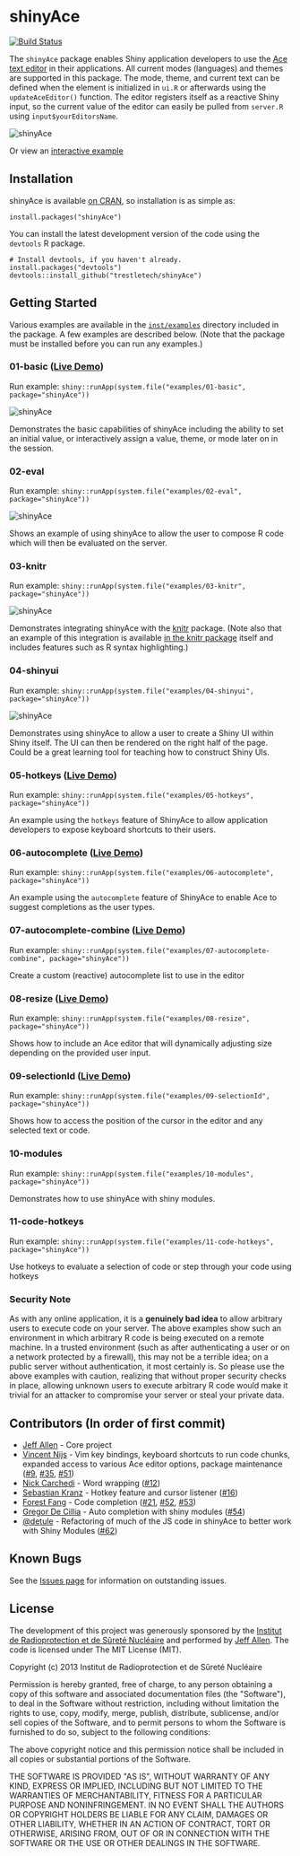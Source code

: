 shinyAce
==========

[![Build Status](https://travis-ci.org/trestletech/shinyAce.svg?branch=master)](https://travis-ci.org/trestletech/shinyAce)

The `shinyAce` package enables Shiny application developers to use the 
[Ace text editor](https://ace.c9.io/#nav=about) in their applications. All
current modes (languages) and themes are supported in this package. The 
mode, theme, and current text can be defined when the element is initialized 
in `ui.R` or afterwards using the `updateAceEditor()` function. The editor
registers itself as a reactive Shiny input, so the current value of the
editor can easily be pulled from `server.R` using `input$yourEditorsName`.

![shinyAce](https://trestletech.github.io/shinyAce/images/shinyAce.png)

Or view an [interactive example](https://vnijs.shinyapps.io/shinyAce-01-basic/)

Installation
------------

shinyAce is available [on CRAN](https://cran.r-project.org/package=shinyAce), so installation is as simple as:

```
install.packages("shinyAce")
```

You can install the latest development version of the code using the `devtools` R package.

```
# Install devtools, if you haven't already.
install.packages("devtools")
devtools::install_github("trestletech/shinyAce")
```

## Getting Started

Various examples are available in the [`inst/examples`](https://github.com/trestletech/shinyAce/tree/master/inst/examples) directory included in the package. A few examples are described below. (Note that the package must be installed before you can run any examples.)

### 01-basic ([Live Demo](https://vnijs.shinyapps.io/shinyAce-01-basic/))

Run example: `shiny::runApp(system.file("examples/01-basic", package="shinyAce"))`

![shinyAce](https://trestletech.github.io/shinyAce/images/shinyAce.png)

Demonstrates the basic capabilities of shinyAce including the ability to set an initial value, or interactively assign a value, theme, or mode later on in the session.

### 02-eval

Run example: `shiny::runApp(system.file("examples/02-eval", package="shinyAce"))`

![shinyAce](https://trestletech.github.io/shinyAce/images/shinyAce-eval.png)

Shows an example of using shinyAce to allow the user to compose R code which will then be evaluated on the server.

### 03-knitr

Run example: `shiny::runApp(system.file("examples/03-knitr", package="shinyAce"))`

![shinyAce](https://trestletech.github.io/shinyAce/images/shinyAce-knitr.png)

Demonstrates integrating shinyAce with the [knitr](https://yihui.name/knitr/) package. (Note also that an example of this integration is available [in the knitr package](https://github.com/yihui/knitr/tree/master/inst/shiny) itself and includes features such as R syntax highlighting.)

### 04-shinyui

Run example: `shiny::runApp(system.file("examples/04-shinyui", package="shinyAce"))`

![shinyAce](https://trestletech.github.io/shinyAce/images/shinyAce-renderui.png)

Demonstrates using shinyAce to allow a user to create a Shiny UI within Shiny itself. The UI can then be rendered on the right half of the page. Could be a great learning tool for teaching how to construct Shiny UIs.

### 05-hotkeys ([Live Demo](https://vnijs.shinyapps.io/shinyAce-05-hotkeys/))

Run example: `shiny::runApp(system.file("examples/05-hotkeys", package="shinyAce"))`

An example using the `hotkeys` feature of ShinyAce to allow application developers to expose keyboard shortcuts to their users. 

### 06-autocomplete ([Live Demo](https://vnijs.shinyapps.io/shinyAce-06-autocomplete/))

Run example: `shiny::runApp(system.file("examples/06-autocomplete", package="shinyAce"))`

An example using the `autocomplete` feature of ShinyAce to enable Ace to suggest completions as the user types.

### 07-autocomplete-combine ([Live Demo](https://vnijs.shinyapps.io/shinyAce-07-autocomplete-combine/))

Run example: `shiny::runApp(system.file("examples/07-autocomplete-combine", package="shinyAce"))`

Create a custom (reactive) autocomplete list to use in the editor

### 08-resize ([Live Demo](https://vnijs.shinyapps.io/shinyAce-08-resize/))

Run example: `shiny::runApp(system.file("examples/08-resize", package="shinyAce"))`

Shows how to include an Ace editor that will dynamically adjusting size depending on the provided user input.

### 09-selectionId ([Live Demo](https://vnijs.shinyapps.io/shinyAce-09-selectionId/))

Run example: `shiny::runApp(system.file("examples/09-selectionId", package="shinyAce"))`

Shows how to access the position of the cursor in the editor and any selected text or code.

### 10-modules 

Run example: `shiny::runApp(system.file("examples/10-modules", package="shinyAce"))`

Demonstrates how to use shinyAce with shiny modules.

### 11-code-hotkeys

Run example: `shiny::runApp(system.file("examples/11-code-hotkeys", package="shinyAce"))`

Use hotkeys to evaluate a selection of code or step through your code using hotkeys

### Security Note

As with any online application, it is a **genuinely bad idea** to allow arbitrary users to execute code on your server. The above examples show such an environment in which arbitrary R code is being executed on a remote machine. In a trusted environment (such as after authenticating a user or on a network protected by a firewall), this may not be a terrible idea; on a public server without authentication, it most certainly is. So please use the above examples with caution, realizing that without proper security checks in place, allowing unknown users to execute arbitrary R code would make it trivial for an attacker to compromise your server or steal your private data.

Contributors (In order of first commit)
---------------------------------------

 - [Jeff Allen](https://github.com/trestletech) - Core project
 - [Vincent Nijs](https://github.com/vnijs) - Vim key bindings, keyboard shortcuts to run code chunks, expanded access to various Ace editor options, package maintenance ([#9](https://github.com/trestletech/shinyAce/pull/9), [#35](https://github.com/trestletech/shinyAce/pull/35), [#51](https://github.com/trestletech/shinyAce/pull/51))
 - [Nick Carchedi](https://github.com/ncarchedi) - Word wrapping ([#12](https://github.com/trestletech/shinyAce/pull/12))
 - [Sebastian Kranz](https://github.com/skranz) - Hotkey feature and cursor listener ([#16](https://github.com/trestletech/shinyAce/pull/16/files))
 - [Forest Fang](https://github.com/saurfang) - Code completion ([#21](https://github.com/trestletech/shinyAce/pull/21), [#52](https://github.com/trestletech/shinyAce/pull/52),  [#53](https://github.com/trestletech/shinyAce/pull/53)) 
  - [Gregor De Cillia](https://github.com/GregorDeCillia) - Auto completion with shiny modules ([#54](https://github.com/trestletech/shinyAce/pull/54))
  - [@detule](https://github.com/detule) - Refactoring of much of the JS code in shinyAce to better work with Shiny Modules ([#62](https://github.com/trestletech/shinyAce/pull/62))

Known Bugs
----------

See the [Issues page](https://github.com/trestletech/shinyAce/issues) for
information on outstanding issues. 

License
-------

The development of this project was generously sponsored by the [Institut de 
Radioprotection et de Sûreté Nucléaire](https://www.irsn.fr/EN/Pages/home.aspx) 
and performed by [Jeff Allen](https://trestletech.com). The code is
licensed under The MIT License (MIT).

Copyright (c) 2013 Institut de Radioprotection et de Sûreté Nucléaire

Permission is hereby granted, free of charge, to any person obtaining a copy
of this software and associated documentation files (the "Software"), to deal
in the Software without restriction, including without limitation the rights
to use, copy, modify, merge, publish, distribute, sublicense, and/or sell
copies of the Software, and to permit persons to whom the Software is
furnished to do so, subject to the following conditions:

The above copyright notice and this permission notice shall be included in
all copies or substantial portions of the Software.

THE SOFTWARE IS PROVIDED "AS IS", WITHOUT WARRANTY OF ANY KIND, EXPRESS OR
IMPLIED, INCLUDING BUT NOT LIMITED TO THE WARRANTIES OF MERCHANTABILITY,
FITNESS FOR A PARTICULAR PURPOSE AND NONINFRINGEMENT. IN NO EVENT SHALL THE
AUTHORS OR COPYRIGHT HOLDERS BE LIABLE FOR ANY CLAIM, DAMAGES OR OTHER
LIABILITY, WHETHER IN AN ACTION OF CONTRACT, TORT OR OTHERWISE, ARISING FROM,
OUT OF OR IN CONNECTION WITH THE SOFTWARE OR THE USE OR OTHER DEALINGS IN
THE SOFTWARE.

